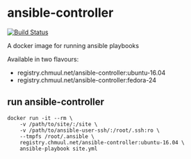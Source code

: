 # ansible-controller

[![Build Status](https://drone.chmuul.net/api/badges/aal/ansible-controller/status.svg)](https://drone.chmuul.net/aal/ansible-controller)

A docker image for running ansible playbooks

Available in two flavours:

* registry.chmuul.net/ansible-controller:ubuntu-16.04
* registry.chmuul.net/ansible-controller:fedora-24

## run ansible-controller

    docker run -it --rm \
        -v /path/to/site/:/site \
        -v /path/to/ansible-user-ssh/:/root/.ssh:ro \
        --tmpfs /root/.ansible \
        registry.chmuul.net/ansible-controller:ubuntu-16.04 \
        ansible-playbook site.yml
